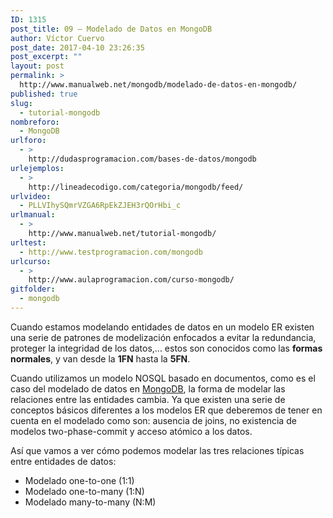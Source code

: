 ```yaml
---
ID: 1315
post_title: 09 – Modelado de Datos en MongoDB
author: Víctor Cuervo
post_date: 2017-04-10 23:26:35
post_excerpt: ""
layout: post
permalink: >
  http://www.manualweb.net/mongodb/modelado-de-datos-en-mongodb/
published: true
slug:
  - tutorial-mongodb
nombreforo:
  - MongoDB
urlforo:
  - >
    http://dudasprogramacion.com/bases-de-datos/mongodb
urlejemplos:
  - >
    http://lineadecodigo.com/categoria/mongodb/feed/
urlvideo:
  - PLLVIhySQmrVZGA6RpEkZJEH3rQOrHbi_c
urlmanual:
  - >
    http://www.manualweb.net/tutorial-mongodb/
urltest:
  - http://www.testprogramacion.com/mongodb
urlcurso:
  - >
    http://www.aulaprogramacion.com/curso-mongodb/
gitfolder:
  - mongodb
---
```

Cuando estamos modelando entidades de datos en un modelo ER existen una serie de patrones de modelización enfocados a evitar la redundancia, proteger la integridad de los datos,... estos son conocidos como las **formas normales**, y van desde la **1FN** hasta la **5FN**.

Cuando utilizamos un modelo NOSQL basado en documentos, como es el caso del modelado de datos en [MongoDB][1], la forma de modelar las relaciones entre las entidades cambia. Ya que existen una serie de conceptos básicos diferentes a los modelos ER que deberemos de tener en cuenta en el modelado como son: ausencia de joins, no existencia de modelos two-phase-commit y acceso atómico a los datos.

Así que vamos a ver cómo podemos modelar las tres relaciones típicas entre entidades de datos:

*   Modelado one-to-one (1:1)
*   Modelado one-to-many (1:N)
*   Modelado many-to-many (N:M)

 [1]: http://www.manualweb.net/tutorial-mongodb/